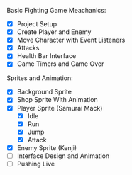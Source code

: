 Basic Fighting Game Meachanics:
- [X] Project Setup
- [X] Create Player and Enemy
- [X] Move Character with Event Listeners
- [X] Attacks
- [X] Health Bar Interface
- [X] Game Timers and Game Over

Sprites and Animation:
- [X] Background Sprite
- [X] Shop Sprite With Animation
- [X] Player Sprite (Samurai Mack)
    - [X] Idle
    - [X] Run
    - [X] Jump
    - [X] Attack
- [X] Enemy Sprite (Kenji)
- [ ] Interface Design and Animation
- [ ] Pushing Live
